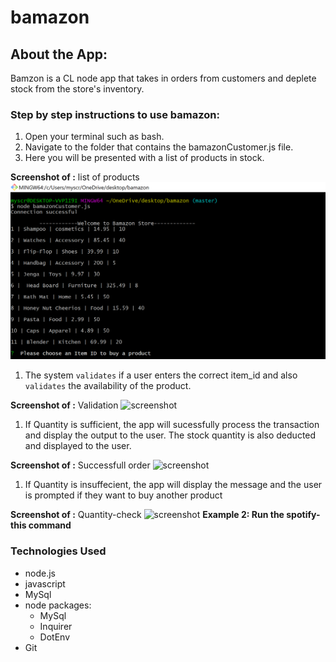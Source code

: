 # bamazon


## About the App: 
Bamzon is a CL node app that takes in orders from customers and deplete stock from the store's inventory.


 ### Step by step instructions to use bamazon:


1. Open your terminal such as bash.
1. Navigate to the folder that contains the bamazonCustomer.js file.
1. Here you will be presented with a list of products in stock.


**Screenshot of :** list of products
 ![screenshot](https://github.com/Sugeeta32/bamazon/blob/master/images/Screenshot%20(32).png)

1. The system `validates` if a user enters the correct item_id and also `validates` the availability of the product.

**Screenshot of :** Validation
 ![screenshot]()

 1. If  Quantity is sufficient,  the app will sucessfully process the transaction and display the output to the user. The stock quantity is also deducted and displayed to the user.

**Screenshot of :** Successfull order
 ![screenshot]()


 1. If Quantity is insuffecient, the app will display the message and  the user is prompted if they want to buy another product

**Screenshot of :** Quantity-check
 ![screenshot]()
 **Example 2:  Run the spotify-this command**






### Technologies Used
* node.js
* javascript
* MySql
* node packages:
    * MySql
    * Inquirer
    * DotEnv
* Git

    
